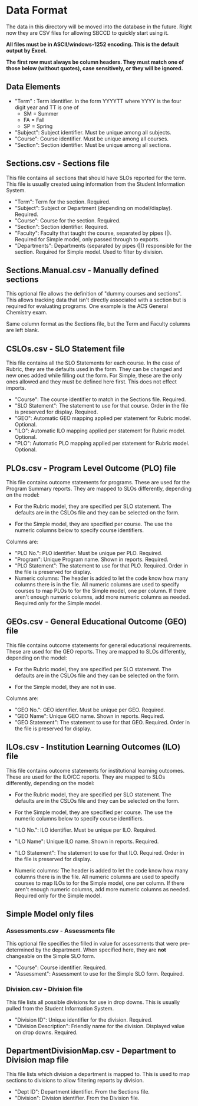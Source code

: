 Data Format
=========================

The data in this directory will be moved into the database in the future. Right now they are CSV files
for allowing SBCCD to quickly start using it.

**All files must be in ASCII/windows-1252 encoding. This is the default output by Excel.**

**The first row must always be column headers. They must match one of those below (without quotes), case sensitively, or 
they will be ignored.**

## Data Elements

* "Term" : Term identifier. In the form YYYYTT where YYYY is the four digit year and TT is one of
    * SM = Summer
    * FA = Fall
    * SP = Spring
* "Subject": Subject identifier. Must be unique among all subjects.
* "Course": Course identifier. Must be unique among all courses.
* "Section": Section identifier. Must be unique among all sections. 

## Sections.csv - Sections file

This file contains all sections that should have SLOs reported for the term. This file is usually created using
information from the Student Information System.

* "Term": Term for the section. Required.
* "Subject": Subject or Department (depending on model/display). Required.
* "Course": Course for the section. Required.
* "Section": Section identifier. Required.
* "Faculty": Faculty that taught the course, separated by pipes (|). Required for Simple model, only passed through to 
  exports.
* "Departments": Departments (separated by pipes (|)) responsible for the section. Required for Simple model. Used to 
  filter by division.

## Sections.Manual.csv - Manually defined sections

This optional file allows the definition of "dummy courses and sections". This allows tracking data that isn't directly 
associated with a section but is required for evaluating programs. One example is the ACS General Chemistry exam.

Same column format as the Sections file, but the Term and Faculty columns are left blank.

## CSLOs.csv - SLO Statement file

This file contains all the SLO Statements for each course. In the case of Rubric, they are the defaults used in the form.
They can be changed and new ones added while filling out the form. For Simple, these are the only ones allowed and they
must be defined here first. This does not effect imports.

* "Course": The course identifier to match in the Sections file. Required.
* "SLO Statement": The statement to use for that course. Order in the file is preserved for display. Required.
* "GEO": Automatic GEO mapping applied per statement for Rubric model. Optional.
* "ILO": Automatic ILO mapping applied per statement for Rubric model. Optional.
* "PLO": Automatic PLO mapping applied per statement for Rubric model. Optional.

## PLOs.csv - Program Level Outcome (PLO) file

This file contains outcome statements for programs. These are used for the Program Summary reports. They are mapped
to SLOs differently, depending on the model:

* For the Rubric model, they are specified per SLO statement. The defaults are in the CSLOs file and they can be
  selected on the form.
  
* For the Simple model, they are specified per course. The use the numeric columns below to specify course identifiers.

Columns are:

* "PLO No.": PLO identifier. Must be unique per PLO. Required.
* "Program": Unique Program name. Shown in reports. Required.
* "PLO Statement": The statement to use for that PLO. Required. Order in the file is preserved for display.
* Numeric columns: The header is added to let the code know how many columns there is in the file. All numeric columns
  are used to specify courses to map PLOs to for the Simple model, one per column. If there aren't enough numeric
  columns, add more numeric columns as needed. Required only for the Simple model.
  
## GEOs.csv - General Educational Outcome (GEO) file

This file contains outcome statements for general educational requirements. These are used for the GEO reports. They
are mapped to SLOs differently, depending on the model:

* For the Rubric model, they are specified per SLO statement. The defaults are in the CSLOs file and they can be
  selected on the form.
  
* For the Simple model, they are not in use.

Columns are:

* "GEO No.": GEO identifier. Must be unique per GEO. Required.
* "GEO Name": Unique GEO name. Shown in reports. Required.
* "GEO Statement": The statement to use for that GEO. Required. Order in the file is preserved for display.

## ILOs.csv - Institution Learning Outcomes (ILO) file

This file contains outcome statements for institutional learning outcomes. These are used for the ILO/CC reports. They
are mapped to SLOs differently, depending on the model:

* For the Rubric model, they are specified per SLO statement. The defaults are in the CSLOs file and they can be
  selected on the form.
  
* For the Simple model, they are specified per course. The use the numeric columns below to specify course identifiers.
  
* "ILO No.": ILO identifier. Must be unique per ILO. Required.
* "ILO Name": Unique ILO name. Shown in reports. Required.
* "ILO Statement": The statement to use for that ILO. Required. Order in the file is preserved for display.
* Numeric columns: The header is added to let the code know how many columns there is in the file. All numeric columns
  are used to specify courses to map ILOs to for the Simple model, one per column. If there aren't enough numeric
  columns, add more numeric columns as needed. Required only for the Simple model.
  
## Simple Model only files

### Assessments.csv - Assessments file

This optional file specifies the filled in value for assessments that were pre-determined by the department. When specified here,
they are **not** changeable on the Simple SLO form.

* "Course": Course identifier. Required.
* "Assessment": Assessment to use for the Simple SLO form. Required.

### Division.csv - Division file

This file lists all possible divisions for use in drop downs. This is usually pulled from the Student Information
System.

* "Division ID": Unique identifier for the division. Required.
* "Division Description": Friendly name for the division. Displayed value on drop downs. Required.

## DepartmentDivisionMap.csv - Department to Division map file

This file lists which division a department is mapped to.  This is used to map sections to divisions to allow
filtering reports by division.

* "Dept ID": Department identifier. From the Sections file.
* "Division": Division identifier. From the Division file.